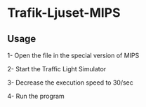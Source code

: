 # Trafik-Ljuset-MIPS

## Usage
1- Open the file in the special version of MIPS

2- Start the Traffic Light Simulator

3- Decrease the execution speed to 30/sec

4- Run the program
